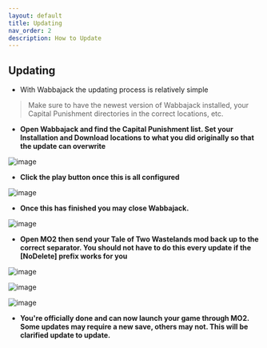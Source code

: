 ```yaml
---
layout: default
title: Updating
nav_order: 2
description: How to Update
---
```


## **Updating**

- With Wabbajack the updating process is relatively simple
> Make sure to have the newest version of Wabbajack installed, your Capital Punishment directories in the correct locations, etc.

- **Open Wabbajack and find the Capital Punishment list. Set your Installation and Download locations to what you did originally so that the update can overwrite** 

![image](https://user-images.githubusercontent.com/112358568/190491120-f2d94d57-1f5b-442d-a96a-21f8e75a3beb.png)

- **Click the play button once this is all configured**

![image](https://user-images.githubusercontent.com/112358568/190491694-52822c11-0779-4cad-887d-dec513dbddcc.png)

- **Once this has finished you may close Wabbajack.**

![image](https://user-images.githubusercontent.com/114360108/202832483-56feed0a-7241-42f8-9366-b23cc5bee7fc.png)

- **Open MO2 then send your Tale of Two Wastelands mod back up to the correct separator. You should not have to do this every update if the [NoDelete] prefix works for you**

![image](https://user-images.githubusercontent.com/112358568/206659480-bf68309d-7ccd-4210-a078-c3918196af6a.png)

![image](https://user-images.githubusercontent.com/112358568/206659507-2e63c7fe-1ad7-46a6-883e-9633ab236517.png)

![image](https://user-images.githubusercontent.com/114360108/200675030-f770fb0b-dc13-4cde-82c7-f2ebcb57f5ef.png)


- **You're officially done and can now launch your game through MO2. Some updates may require a new save, others may not. This will be clarified update to update.**
